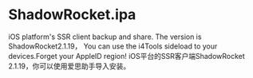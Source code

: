 # ShadowRocket.ipa
iOS platform's SSR client backup and share. The version is ShadowRocket2.1.19，
You can use the i4Tools sideload to your devices.Forget your AppleID region!
iOS平台的SSR客户端ShadowRocket 2.1.19，你可以使用爱思助手导入安装。
